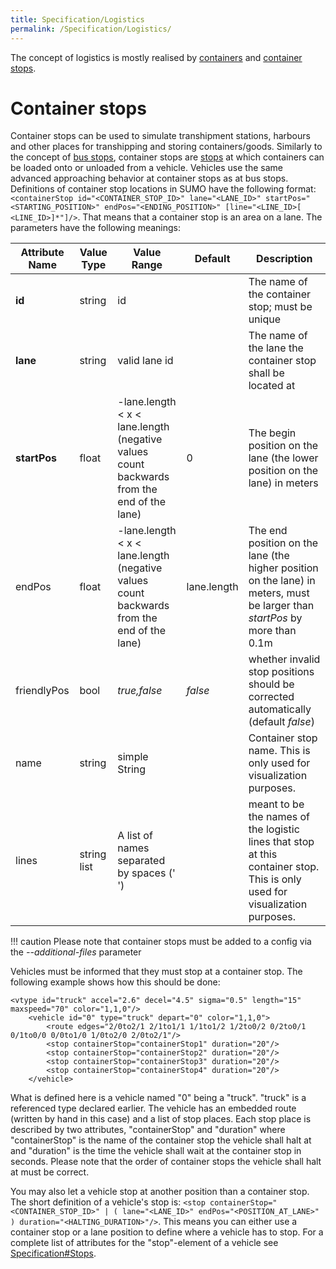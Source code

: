 ```yaml
---
title: Specification/Logistics
permalink: /Specification/Logistics/
---
```


The concept of logistics is mostly realised by
[containers](../Specification/Containers.md) and [container
stops](../Specification/Logistics.md#container_stops).

# Container stops

Container stops can be used to simulate transhipment stations, harbours
and other places for transhipping and storing containers/goods.
Similarly to the concept of [bus
stops](../Simulation/Public_Transport.md), container stops are
[stops](../Specification.md#stops) at which containers can be
loaded onto or unloaded from a vehicle. Vehicles use the same advanced
approaching behavior at container stops as at bus stops. Definitions of
container stop locations in SUMO have the following format:
`<containerStop id="<CONTAINER_STOP_ID>" lane="<LANE_ID>" startPos="<STARTING_POSITION>" endPos="<ENDING_POSITION>" [line="<LINE_ID>[ <LINE_ID>]*"]/>`. That means that a container stop is an area
on a lane. The parameters have the following meanings:

| Attribute Name | Value Type  | Value Range                                         | Default     | Description     |
| -------------- | ----------- | --------------------------------------------------- | ----------- | --------------- |
| **id**         | string      | id                                                  |             | The name of the container stop; must be unique    |
| **lane**       | string      | valid lane id                                       |             | The name of the lane the container stop shall be located at     |
| **startPos**   | float       | \-lane.length < x < lane.length (negative values count backwards from the end of the lane) | 0           | The begin position on the lane (the lower position on the lane) in meters                                                   |
| endPos         | float       | \-lane.length < x < lane.length (negative values count backwards from the end of the lane) | lane.length | The end position on the lane (the higher position on the lane) in meters, must be larger than *startPos* by more than 0.1m  |
| friendlyPos    | bool        | *true,false*                                                                                 | *false*     | whether invalid stop positions should be corrected automatically (default *false*)                                          |
| name           | string      | simple String                                                                                |             | Container stop name. This is only used for visualization purposes.                                                          |
| lines          | string list | A list of names separated by spaces (' ')                                                    |             | meant to be the names of the logistic lines that stop at this container stop. This is only used for visualization purposes. |

!!! caution
    Please note that container stops must be added to a config via the *--additional-files* parameter

Vehicles must be informed that they must stop at a container stop. The
following example shows how this should be done:

```
<vtype id="truck" accel="2.6" decel="4.5" sigma="0.5" length="15" maxspeed="70" color="1,1,0"/>
    <vehicle id="0" type="truck" depart="0" color="1,1,0">
        <route edges="2/0to2/1 2/1to1/1 1/1to1/2 1/2to0/2 0/2to0/1 0/1to0/0 0/0to1/0 1/0to2/0 2/0to2/1"/>
        <stop containerStop="containerStop1" duration="20"/>
        <stop containerStop="containerStop2" duration="20"/>
        <stop containerStop="containerStop3" duration="20"/>
        <stop containerStop="containerStop4" duration="20"/>
    </vehicle>
```

What is defined here is a vehicle named "0" being a "truck". "truck" is
a referenced type declared earlier. The vehicle has an embedded route
(written by hand in this case) and a list of stop places. Each stop
place is described by two attributes, "containerStop" and "duration"
where "containerStop" is the name of the container stop the vehicle
shall halt at and "duration" is the time the vehicle shall wait at the
container stop in seconds. Please note that the order of container stops
the vehicle shall halt at must be correct.

You may also let a vehicle stop at another position than a container
stop. The short definition of a vehicle's stop is:
`<stop containerStop="<CONTAINER_STOP_ID>" | ( lane="<LANE_ID>" endPos="<POSITION_AT_LANE>" ) duration="<HALTING_DURATION>"/>`. This means you can either use a
container stop or a lane position to define where a vehicle has to stop.
For a complete list of attributes for the "stop"-element of a vehicle
see [Specification\#Stops](../Specification.md#stops).